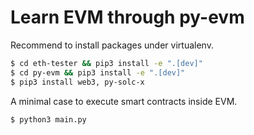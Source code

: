 # Learn EVM through py-evm

Recommend to install packages under virtualenv.

```bash
$ cd eth-tester && pip3 install -e ".[dev]"
$ cd py-evm && pip3 install -e ".[dev]"
$ pip3 install web3, py-solc-x
```

A minimal case to execute smart contracts inside EVM.

```bash
$ python3 main.py
```
